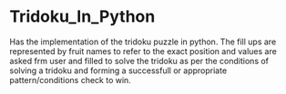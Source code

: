 # Tridoku_In_Python
Has the implementation of the tridoku puzzle in python. The fill ups are represented by fruit names to refer to the exact position and values are asked frm user and filled to solve the tridoku as per the conditions of solving a tridoku and forming a successfull or appropriate pattern/conditions check to win.
